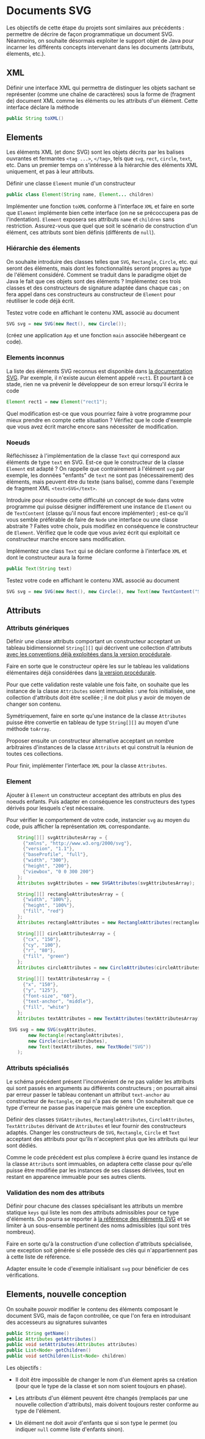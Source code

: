 Documents SVG
================================================================================

Les objectifs de cette étape du projets sont similaires aux précédents :
permettre de décrire de façon programmatique un document SVG. Néanmoins,
on souhaite désormais exploiter le support objet de Java pour incarner les
différents concepts intervenant dans les documents (attributs, élements, 
etc.).

## XML

Définir une interface XML qui permettra de distinguer les objets sachant se
représenter (comme une chaîne de caractères) sous la forme de (fragment de)
document XML comme les éléments ou les attributs d'un élément. 
Cette interface déclare la méthode
```java
public String toXML()
```

## Elements

Les éléments XML (et donc SVG) sont les objets décrits par les balises
ouvrantes et fermantes `<tag ...>`, `</tag>`, tels que `svg`, `rect`,
`circle`, `text`, etc. Dans un premier temps on s'intéresse à la hiérarchie
des éléments XML uniquement, et pas à leur attributs.

Définir une classe `Element` munie d'un constructeur
```java
public class Element(String name, Element... children)
```
Implémenter une fonction `toXML` conforme à l'interface `XML` et faire en sorte
que `Element` implémente bien cette interface (on ne se précoccupera
pas de l'indentation). 
`Element` exposera ses attributs `name` et `children` sans restriction. 
Assurez-vous que quel que soit le scénario de construction d'un élément, 
ces attributs sont bien définis (différents de `null`).

### Hiérarchie des élements

On souhaite introduire des classes telles que `SVG`, `Rectangle`, `Circle`, etc.
qui seront des éléments, mais dont les fonctionnalités seront propres au type
de l'élément considéré. Comment se traduit dans le paradigme objet de Java le
fait que ces objets sont des éléments ? Implémentez ces trois classes et
des constructeurs de signature adaptée dans chaque cas ; on fera appel dans
ces constructeurs au constructeur de `Element` pour réutiliser le code déjà
écrit.

Testez votre code en affichant le contenu XML associé au document
```java
SVG svg = new SVG(new Rect(), new Circle());
```
(créez une application `App` et une fonction `main` associée hébergeant ce
code).

### Elements inconnus

La liste des éléments SVG reconnus est disponible dans [la documentation SVG](https://developer.mozilla.org/fr/docs/Web/SVG/Element). Par exemple, il n'existe aucun élement
appelé `rect1`. Et pourtant à ce stade, rien ne va prévenir le développeur
de son erreur lorsqu'il écrira le code
```java
Element rect1 = new Element("rect1");
```
Quel modification est-ce que vous pourriez faire à votre programme pour mieux
prendre en compte cette situation ? Vérifiez que le code d'exemple que vous 
avez écrit marche encore sans nécessiter de modification.

### Noeuds

Réfléchissez à l'implémentation de la classe `Text` qui correspond aux éléments
de type `text` en SVG. Est-ce que le constructeur de la classe `Element` est
adapté ? On rappelle que contrairement à l'élément `svg` par exemple, les
données "enfants" de `text` ne sont pas (nécessairement) des éléments, mais
peuvent être du texte (sans balise), comme dans l'exemple de fragment XML
`<text>SVG</text>`.

Introduire pour résoudre cette difficulté un concept de `Node` dans votre 
programme qui puisse désigner indifférement une instance de `Element` 
ou de `TextContent` (classe qu'il nous faut encore implémenter) ;
est-ce qu'il vous semble préférable de faire de `Node` une interface ou
une classe abstraite ?
Faites votre choix, puis modifiez en conséquence le constructeur de `Element`.
Vérifiez que le code que vous aviez écrit qui exploitait ce constructeur 
marche encore sans modification.

Implémentez une class `Text` qui se déclare conforme à l'interface `XML` 
et dont le constructeur aura la forme
```java
public Text(String text)
```

Testez votre code en affichant le contenu XML associé au document

```java
SVG svg = new SVG(new Rect(), new Circle(), new Text(new TextContent("SVG")));
```

## Attributs

### Attributs génériques

Définir une classe attributs comportant un constructeur acceptant 
un tableau bidimensionnel `String[][]` qui décrivent une collection d'attributs
[avec les conventions déjà exploitées dans la version procédurale](impératif.md).

Faire en sorte que le constructeur opère les sur le tableau les validations 
élémentaires déjà considérées dans [la version procédurale](impératif.md).

Pour que cette validation reste valable une fois faite, 
on souhaite que les instance de la classe `Attributes` soient immuables : 
une fois initialisée, une collection d'attributs doit être scellée ;
il ne doit plus y avoir de moyen de changer son contenu.

Symétriquement, faire en sorte qu'une instance de la classe `Attributes` puisse 
être convertie en tableau de type `String[][]` au moyen d'une méthode `toArray`.

Proposer ensuite un constructeur alternative acceptant un nombre arbitraires
d'instances de la classe `Attributs` et qui construit la réunion de toutes
ces collections.

Pour finir, implémenter l'interface `XML` pour la classe `Attributes`.

### Element

Ajouter à `Element` un constructeur acceptant des attributs en plus
des noeuds enfants. 
Puis adapter en conséquence les constructeurs des types dérivés 
pour lesquels c'est nécessaire.

Pour vérifier le comportement de votre code, instancier `svg` au moyen du 
code, puis afficher la représentation `XML` correspondante.

```java
    String[][] svgAttributesArray = {
      {"xmlns", "http://www.w3.org/2000/svg"},
      {"version", "1.1"},
      {"baseProfile", "full"},
      {"width", "300"},
      {"height", "200"},
      {"viewbox", "0 0 300 200"}
    };
    Attributes svgAttributes = new SVGAttributes(svgAttributesArray);

    String[][] rectangleAttributesArray = {
      {"width", "100%"},
      {"height", "100%"},
      {"fill", "red"}
    };
    Attributes rectangleAttributes = new RectangleAttributes(rectangleAttributesArray);

    String[][] circleAttributesArray = {
      {"cx", "150"},
      {"cy", "100"},
      {"r", "80"},
      {"fill", "green"}
    };
    Attributes circleAttributes = new CircleAttributes(circleAttributesArray);

    String[][] textAttributesArray = {
      {"x", "150"},
      {"y", "125"},
      {"font-size", "60"},
      {"text-anchor", "middle"},
      {"fill", "white"}
    };
    Attributes textAttributes = new TextAttributes(textAttributesArray);

 SVG svg = new SVG(svgAttributes,
        new Rectangle(rectangleAttributes),
        new Circle(circleAttributes),
        new Text(textAttributes, new TextNode("SVG"))
    );
```

### Attributs spécialisés

Le schéma précédent présent l'inconvénient de ne pas valider les attributs
qui sont passés en arguments au différents constructeurs ; on pourrait ainsi
par erreur passer le tableau contenant un attribut `text-anchor` au constructeur
de `Rectangle`, ce qui n'a pas de sens ! On souhaiterait que ce type d'erreur
ne passe pas inaperçue mais génère une exception.

Définir des classes `SVGAttributes`, `RectangleAttributes`, `CircleAttributes`,
`TextAttributes` dérivant de `Attributes` et leur fournir des constructeurs 
adaptés. Changer les constructeurs de `SVG`, `Rectangle`, `Circle`
et `Text` acceptant des attributs pour qu'ils n'acceptent plus que les attributs
qui leur sont dédiés.

Comme le code précédent est plus complexe à écrire quand les instance de la
classe `Attributs` sont immuables, on adaptera cette classe pour qu'elle puisse
être modifiée par les instances de ses classes dérivées, tout en restant en
apparence immuable pour ses autres clients.

### Validation des nom des attributs

Définir pour chacune des classes spécialisant les attributs 
un membre statique `keys` qui liste les nom des attributs admissibles pour
ce type d'éléments. On pourra se reporter à [la référence des éléments SVG](https://developer.mozilla.org/fr/docs/Web/SVG/Element) et se limiter à un sous-ensemble pertinent
des noms admissibles (qui sont très nombreux).

Faire en sorte qu'à la construction d'une collection d'attributs spécialisée,
une exception soit générée si elle possède des clés qui n'appartiennent pas
à cette liste de référence.

Adapter ensuite le code d'exemple initialisant `svg` pour bénéficier de ces
vérifications.

## Elements, nouvelle conception

On souhaite pouvoir modifier le contenu des éléments composant le document SVG,
mais de façon controllée, ce que l'on fera en introduisant des accesseurs
au signatures suivantes

```java
public String getName()
public Attributes getAttributes()
public void setAttributes(Attributes attributes)
public List<Node> getChildren()
public void setChildren(List<Node> children)
```

Les objectifs :

  - Il doit être impossible de changer le nom d'un élement après sa création
    (pour que le type de la classe et son nom soient toujours en phase).

  - Les attributs d'un élément peuvent être changés (remplacés par une nouvelle 
    collection d'attributs), mais doivent toujours rester conforme au type de l'élément.

  - Un élément ne doit avoir d'enfants que si son type le permet (ou indiquer
    `null` comme liste d'enfants sinon). 







